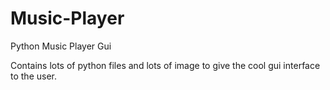 # Music-Player
Python Music Player Gui

Contains lots of python files and lots of image to give the cool gui interface to the user.
